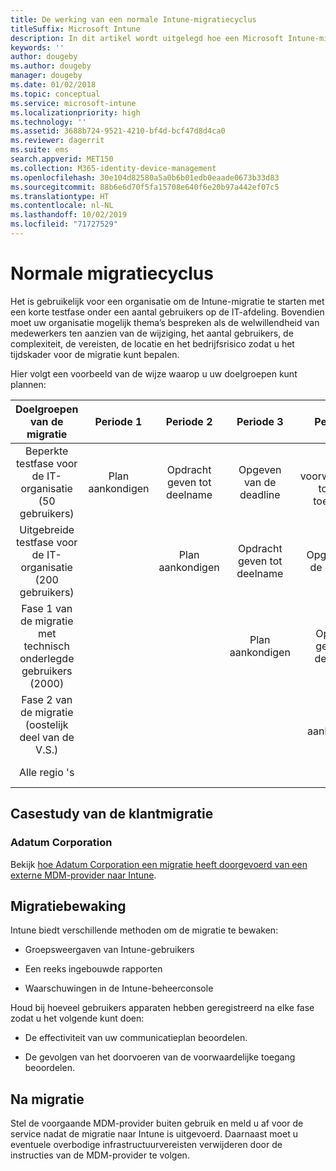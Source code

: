 ```yaml
---
title: De werking van een normale Intune-migratiecyclus
titleSuffix: Microsoft Intune
description: In dit artikel wordt uitgelegd hoe een Microsoft Intune-migratiecyclus werkt en worden voorbeelden gegeven van de wijze waarop u de migratiecycli kunt uitvoeren.
keywords: ''
author: dougeby
ms.author: dougeby
manager: dougeby
ms.date: 01/02/2018
ms.topic: conceptual
ms.service: microsoft-intune
ms.localizationpriority: high
ms.technology: ''
ms.assetid: 3688b724-9521-4210-bf4d-bcf47d8d4ca0
ms.reviewer: dagerrit
ms.suite: ems
search.appverid: MET150
ms.collection: M365-identity-device-management
ms.openlocfilehash: 30e104d82580a5a0b6b01edb0eaade0673b33d83
ms.sourcegitcommit: 88b6e6d70f5fa15708e640f6e20b97a442ef07c5
ms.translationtype: HT
ms.contentlocale: nl-NL
ms.lasthandoff: 10/02/2019
ms.locfileid: "71727529"
---
```

# <a name="typical-migration-cycle"></a>Normale migratiecyclus

Het is gebruikelijk voor een organisatie om de Intune-migratie te starten met een korte testfase onder een aantal gebruikers op de IT-afdeling. Bovendien moet uw organisatie mogelijk thema’s bespreken als de welwillendheid van medewerkers ten aanzien van de wijziging, het aantal gebruikers, de complexiteit, de vereisten, de locatie en het bedrijfsrisico zodat u het tijdskader voor de migratie kunt bepalen.

Hier volgt een voorbeeld van de wijze waarop u uw doelgroepen kunt plannen:

  | **Doelgroepen van de migratie** | **Periode 1** | **Periode 2** | **Periode 3** | **Periode 4** | **...**
|:---:|:---:|:---:|:---:|:---:|:---:|
| Beperkte testfase voor de IT-organisatie (50 gebruikers) | Plan aankondigen | Opdracht geven tot deelname | Opgeven van de deadline | De voorwaardelijke toegang toepassen |  |                                                        
| Uitgebreide testfase voor de IT-organisatie (200 gebruikers) |  | Plan aankondigen | Opdracht geven tot deelname | Opgeven van de deadline | De voorwaardelijke toegang toepassen |
| Fase 1 van de migratie met technisch onderlegde gebruikers (2000) |  |  | Plan aankondigen | Opdracht geven tot deelname | Opgeven van de deadline |
| Fase 2 van de migratie (oostelijk deel van de V.S.) |  |  |  | Plan aankondigen | Opdracht geven tot deelname |
| Alle regio 's |  |  |  |  | Plan aankondigen |

## <a name="customer-migration-case-study"></a>Casestudy van de klantmigratie

### <a name="adatum-corporation"></a>Adatum Corporation

Bekijk [hoe Adatum Corporation een migratie heeft doorgevoerd van een externe MDM-provider naar Intune](https://gallery.technet.microsoft.com/Intune-migration-guide-893a95e3?redir=0).

## <a name="monitoring-migration"></a>Migratiebewaking

Intune biedt verschillende methoden om de migratie te bewaken:

* Groepsweergaven van Intune-gebruikers

* Een reeks ingebouwde rapporten

* Waarschuwingen in de Intune-beheerconsole

Houd bij hoeveel gebruikers apparaten hebben geregistreerd na elke fase zodat u het volgende kunt doen:

- De effectiviteit van uw communicatieplan beoordelen.

- De gevolgen van het doorvoeren van de voorwaardelijke toegang beoordelen.


## <a name="post-migration"></a>Na migratie

Stel de voorgaande MDM-provider buiten gebruik en meld u af voor de service nadat de migratie naar Intune is uitgevoerd. Daarnaast moet u eventuele overbodige infrastructuurvereisten verwijderen door de instructies van de MDM-provider te volgen.
